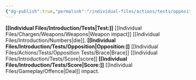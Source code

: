 ```yaml
---
{"dg-publish":true,"permalink":"/individual-files/actions/tests/opposition-tests/impact/"}
---
```


**[[Individual Files/Introduction/Tests\|Test:]]** [[Individual Files/Chargen/Weapons/Weapons\|Weapon impact]] [[Individual Files/Introduction/Numbers\|die]]. 
**[[Individual Files/Introduction/Tests/Opposition\|Opposition:]]** [[Individual Files/Actions/Tests/Opposition Tests/Brace\|Brace]] [[Individual Files/Introduction/Tests/Score\|score]]
**[[Individual Files/Introduction/Tests/Score\|Score:]]** [[Individual Files/Gameplay/Offence\|Deal]] impact.